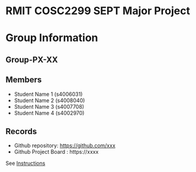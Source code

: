 
# RMIT COSC2299 SEPT Major Project

# Group Information

## Group-PX-XX

## Members
* Student Name 1 (s4006031)
* Student Name 2 (s4008040)
* Student Name 3 (s4007708)
* Student Name 4 (s4002970)

## Records

* Github repository: https://github.com/xxx
* Github Project Board : https://xxxx

See [Instructions](INSTRUCTIONS.md)
